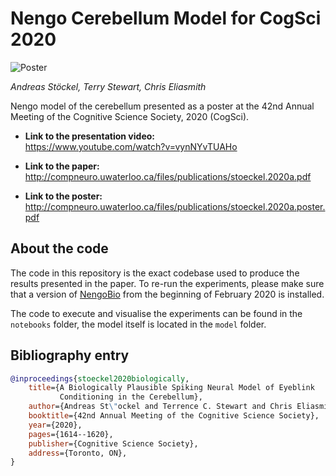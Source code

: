 # Nengo Cerebellum Model for CogSci 2020

![Poster](doc/stoeckel.2020a.png)

*Andreas Stöckel, Terry Stewart, Chris Eliasmith*

Nengo model of the cerebellum presented as a poster at the 42nd Annual Meeting of the Cognitive Science Society, 2020 (CogSci).

* **Link to the presentation video:**  
  https://www.youtube.com/watch?v=vynNYvTUAHo

* **Link to the paper:**  
  http://compneuro.uwaterloo.ca/files/publications/stoeckel.2020a.pdf

* **Link to the poster:**  
  http://compneuro.uwaterloo.ca/files/publications/stoeckel.2020a.poster.pdf

## About the code

The code in this repository is the exact codebase used to produce the results presented in the paper. To re-run the experiments, please make sure that a version of [NengoBio](https://github.com/astoeckel/nengo-bio) from the beginning of February 2020 is installed.

The code to execute and visualise the experiments can be found in the `notebooks` folder, the model itself is located in the `model` folder.

## Bibliography entry

```bib
@inproceedings{stoeckel2020biologically,
    title={A Biologically Plausible Spiking Neural Model of Eyeblink
           Conditioning in the Cerebellum},
    author={Andreas St\"ockel and Terrence C. Stewart and Chris Eliasmith},
    booktitle={42nd Annual Meeting of the Cognitive Science Society},
    year={2020},
    pages={1614--1620},
    publisher={Cognitive Science Society},
    address={Toronto, ON},
}
```
